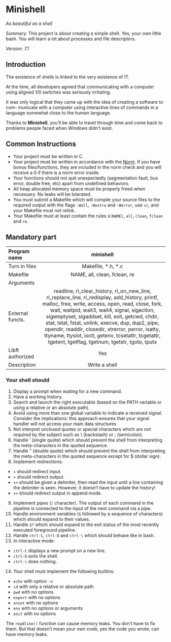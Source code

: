 # Minishell

*As beautiful as a shell*

Summary:
This project is about creating a simple shell.
Yes, your own little bash.
You will learn a lot about processes and file descriptors.

*Version: 7.1*

## Introduction

The existence of shells is linked to the very existence of IT.

At the time, all developers agreed that communicating with a computer using aligned
1/0 switches was seriously irritating.

It was only logical that they came up with the idea of creating a software to com-
municate with a computer using interactive lines of commands in a language somewhat
close to the human language.

Thanks to **Minishell**, you’ll be able to travel through time and come back to problems
people faced when *Windows* didn’t exist.

## Common Instructions

- Your project must be written in C.
- Your project must be written in accordance with the [Norm](https://github.com/42School/norminette/blob/master/pdf/en.norm.pdf). If you have bonus
files/functions, they are included in the norm check and you will receive a 0 if there
is a norm error inside.
- Your functions should not quit unexpectedly (segmentation fault, bus error, double
free, etc) apart from undefined behaviors.
- All heap allocated memory space must be properly freed when necessary. No leaks
will be tolerated.
- You must submit a Makefile which will compile your source files to the required output with the
flags `-Wall`, `-Wextra` and `-Werror`, use
`cc`, and your Makefile must not relink.
- Your Makefile must at least contain the rules `$(NAME)`, `all`, `clean`, `fclean` and `re`.

## Mandatory part

| Program name | minishell |
| :--- | :---: |
| Turn in files | Makefile, *.h, *.c |
| Makefile | NAME, all, clean, fclean, re
| Arguments | |
| External functs. | readline, rl_clear_history, rl_on_new_line, rl_replace_line, rl_redisplay, add_history, printf, malloc, free, write, access, open, read, close, fork, wait, waitpid, wait3, wait4, signal, sigaction, sigemptyset, sigaddset, kill, exit, getcwd, chdir, stat, lstat, fstat, unlink, execve, dup, dup2, pipe, opendir, readdir, closedir, strerror, perror, isatty, ttyname, ttyslot, ioctl, getenv, tcsetattr, tcgetattr, tgetent, tgetflag, tgetnum, tgetstr, tgoto, tputs |
| Libft authorized | Yes |
| Description | Write a shell |

### Your shell should

1. Display a prompt when waiting for a new command.
2. Have a working history.
3. Search and launch the right executable (based on the PATH variable or using a relative or an absolute path).
4. Avoid using more than one global variable to indicate a received signal. Consider the implications: this approach ensures that your signal handler will not access your main data structures
5. Not interpret unclosed quotes or special characters which are not required by the subject such as \ (backslash) or ; (semicolon).
6. Handle ’ (single quote) which should prevent the shell from interpreting the meta-characters in the quoted sequence.
7. Handle " (double quote) which should prevent the shell from interpreting the meta-characters in the quoted sequence except for $ (dollar sign).
8. Implement redirections:
 - `<` should redirect input.
 - `>` should redirect output.
 - `<<` should be given a delimiter, then read the input until a line containing the delimiter is seen. However, it doesn’t have to update the history!
 - `>>` should redirect output in append mode.
9. Implement pipes (`|` character). The output of each command in the pipeline is connected to the input of the next command via a pipe.
10. Handle environment variables (`$` followed by a sequence of characters) which should expand to their values.
11. Handle `$?` which should expand to the exit status of the most recently executed foreground pipeline.
12. Handle `ctrl-C`, `ctrl-D` and `ctrl-\` which should behave like in bash.
13. In interactive mode:
 - `ctrl-C` displays a new prompt on a new line.
 - `ctrl-D` exits the shell.
 - `ctrl-\` does nothing.
14. Your shell must implement the following builtins:
 - `echo` with option `-n`
 - `cd` with only a relative or absolute path
 - `pwd` with no options
 - `export` with no options
 - `unset` with no options
 - `env` with no options or arguments
 - `exit` with no options

The `readline()` function can cause memory leaks. You don’t have to fix them. But
that doesn’t mean your own code, yes the code you wrote, can have memory
leaks.
